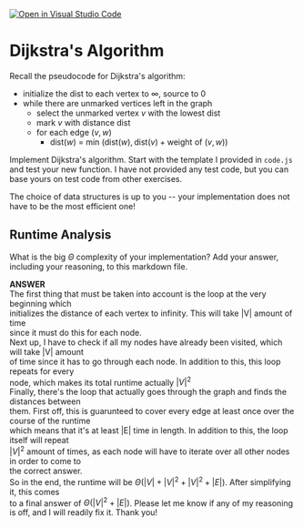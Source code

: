 [![Open in Visual Studio Code](https://classroom.github.com/assets/open-in-vscode-718a45dd9cf7e7f842a935f5ebbe5719a5e09af4491e668f4dbf3b35d5cca122.svg)](https://classroom.github.com/online_ide?assignment_repo_id=12547926&assignment_repo_type=AssignmentRepo)
# Dijkstra's Algorithm

Recall the pseudocode for Dijkstra's algorithm:
- initialize the dist to each vertex to $\infty$, source to 0
- while there are unmarked vertices left in the graph
    - select the unmarked vertex $v$ with the lowest dist
    - mark $v$ with distance dist
    - for each edge $(v,w)$
        - dist($w$) = min $\left(\textrm{dist}(w), \textrm{dist}(v) + \textrm{weight of }(v, w)\right)$

Implement Dijkstra's algorithm. Start with the template I provided in `code.js`
and test your new function. I have not provided any test code, but you can base
yours on test code from other exercises.

The choice of data structures is up to you -- your implementation does not have
to be the most efficient one!

## Runtime Analysis

What is the big $\Theta$ complexity of your implementation? Add your
answer, including your reasoning, to this markdown file.

**ANSWER**  
The first thing that must be taken into account is the loop at the very beginning which  
initializes the distance of each vertex to infinity. This will take |V| amount of time  
since it must do this for each node.  
Next up, I have to check if all my nodes have already been visited, which will take |V| amount  
of time since it has to go through each node. In addition to this, this loop repeats for every  
node, which makes its total runtime actually $|V|^2$  
Finally, there's the loop that actually goes through the graph and finds the distances between  
them. First off, this is guarunteed to cover every edge at least once over the course of the runtime  
which means that it's at least |E| time in length. In addition to this, the loop itself will repeat  
$|V|^2$ amount of times, as each node will have to iterate over all other nodes in order to come to  
the correct answer.  
So in the end, the runtime will be $\Theta(|V| + |V|^2 + |V|^2 +|E|)$. After simplifying it, this comes  
to a final answer of $\Theta(|V|^2 +|E|)$. 
Please let me know if any of my reasoning is off, and I will readily fix it. Thank you!
